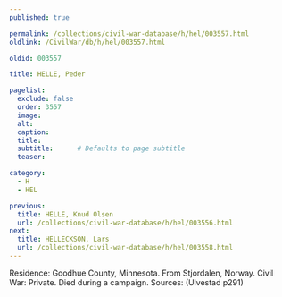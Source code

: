 ```yaml
---
published: true

permalink: /collections/civil-war-database/h/hel/003557.html
oldlink: /CivilWar/db/h/hel/003557.html

oldid: 003557

title: HELLE, Peder

pagelist:
  exclude: false
  order: 3557
  image: 
  alt:
  caption:
  title:
  subtitle:      # Defaults to page subtitle
  teaser:

category: 
  - H 
  - HEL

previous:
  title: HELLE, Knud Olsen
  url: /collections/civil-war-database/h/hel/003556.html  
next:
  title: HELLECKSON, Lars
  url: /collections/civil-war-database/h/hel/003558.html   
---
```

Residence: Goodhue County, Minnesota. From Stjordalen, Norway. Civil War: Private. Died during a campaign. Sources: (Ulvestad p291)
